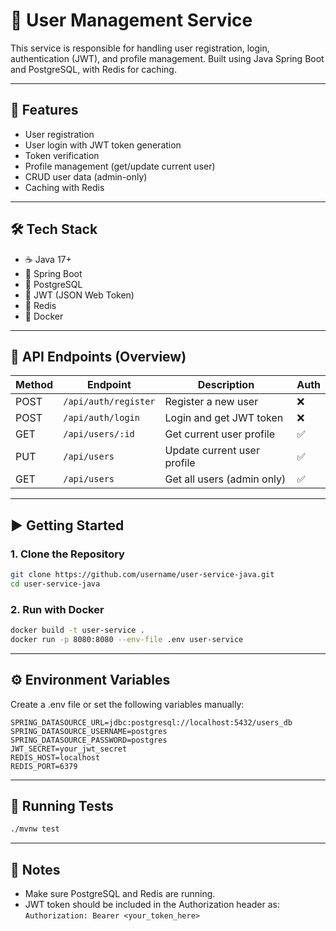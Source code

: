 # 👤 User Management Service

This service is responsible for handling user registration, login, authentication (JWT), and profile management. Built using Java Spring Boot and PostgreSQL, with Redis for caching.

---

## 🚀 Features

- User registration
- User login with JWT token generation
- Token verification
- Profile management (get/update current user)
- CRUD user data (admin-only)
- Caching with Redis

---

## 🛠️ Tech Stack

- ☕ Java 17+
- 🌱 Spring Boot
- 🐘 PostgreSQL
- 🔐 JWT (JSON Web Token)
- 🧊 Redis
- 🐳 Docker

---

## 📘 API Endpoints (Overview)

| Method | Endpoint             | Description                 | Auth |
|--------|----------------------|-----------------------------|------|
| POST   | `/api/auth/register` | Register a new user         | ❌   |
| POST   | `/api/auth/login`    | Login and get JWT token     | ❌   |
| GET    | `/api/users/:id`     | Get current user profile    | ✅   |
| PUT    | `/api/users`         | Update current user profile | ✅   |
| GET    | `/api/users`         | Get all users (admin only)  | ✅   |

---

## ▶️ Getting Started

### 1. Clone the Repository

```bash
git clone https://github.com/username/user-service-java.git
cd user-service-java
```

### 2. Run with Docker
```bash
docker build -t user-service .
docker run -p 8080:8080 --env-file .env user-service
```

---

## ⚙️ Environment Variables
Create a .env file or set the following variables manually:
```env
SPRING_DATASOURCE_URL=jdbc:postgresql://localhost:5432/users_db
SPRING_DATASOURCE_USERNAME=postgres
SPRING_DATASOURCE_PASSWORD=postgres
JWT_SECRET=your_jwt_secret
REDIS_HOST=localhost
REDIS_PORT=6379
```

---

## 🧪 Running Tests
```bash
./mvnw test
```

---

## 📝 Notes
- Make sure PostgreSQL and Redis are running.
- JWT token should be included in the Authorization header as:
`Authorization: Bearer <your_token_here>`